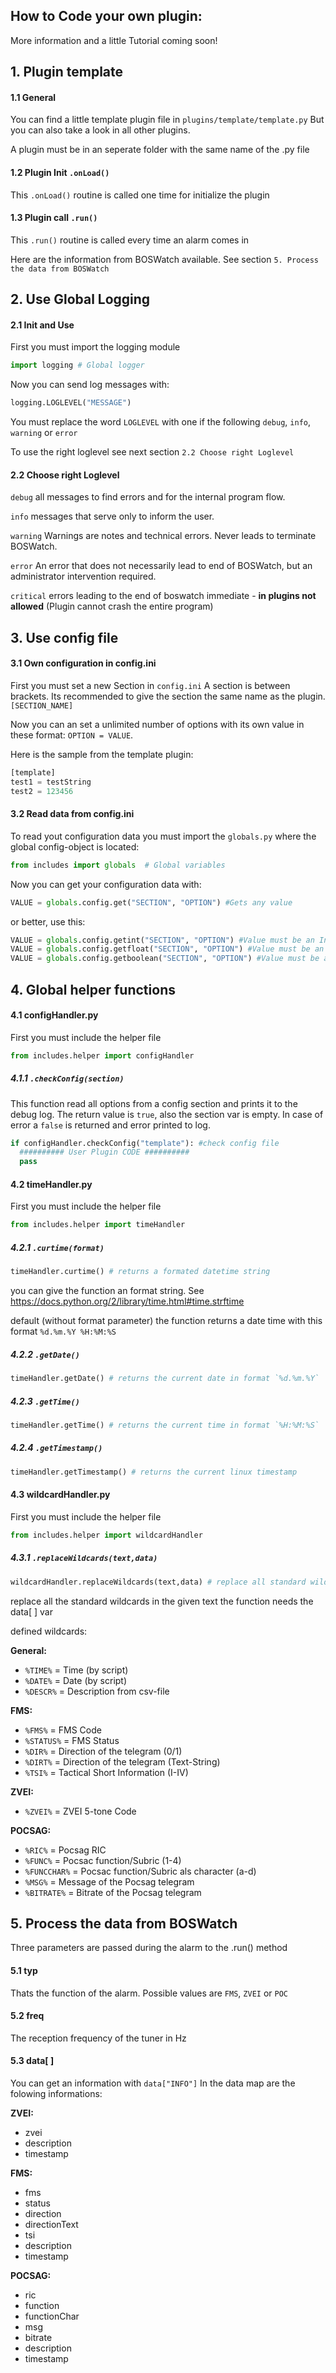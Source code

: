 ## How to Code your own plugin:

More information and a little Tutorial coming soon!

## 1. Plugin template
#### 1.1 General
You can find a little template plugin file in `plugins/template/template.py` But you can also take a look in all other plugins.

A plugin must be in an seperate folder with the same name of the .py file

#### 1.2 Plugin Init `.onLoad()`
This `.onLoad()` routine is called one time for initialize the plugin

#### 1.3 Plugin call `.run()`
This `.run()` routine is called every time an alarm comes in

Here are the information from BOSWatch available. See section `5. Process the data from BOSWatch`


## 2. Use Global Logging
#### 2.1 Init and Use
First you must import the logging module
```python
import logging # Global logger
```
Now you can send log messages with:

```python
logging.LOGLEVEL("MESSAGE")
```
You must replace the word `LOGLEVEL` with one if the following `debug`, `info`, `warning` or `error`

To use the right loglevel see next section `2.2 Choose right Loglevel`

#### 2.2 Choose right Loglevel
`debug`
all messages to find errors and for the internal program flow.

`info`
messages that serve only to inform the user.

`warning`
Warnings are notes and technical errors. Never leads to terminate BOSWatch.

`error`
An error that does not necessarily lead to end of BOSWatch, but an administrator intervention required.

`critical`
errors leading to the end of boswatch immediate - **in plugins not allowed** (Plugin cannot crash the entire program)


## 3. Use config file
#### 3.1 Own configuration in config.ini
First you must set a new Section in `config.ini`
A section is between brackets. Its recommended to give the section the same name as the plugin. `[SECTION_NAME]`

Now you can an set a unlimited number of options with its own value in these format: `OPTION = VALUE`.

Here is the sample from the template plugin:
```python
[template]
test1 = testString
test2 = 123456
```

#### 3.2 Read data from config.ini
To read yout configuration data you must import the `globals.py` where the global config-object is located:
```python
from includes import globals  # Global variables
```

Now you can get your configuration data with:
```python
VALUE = globals.config.get("SECTION", "OPTION") #Gets any value
```
or better, use this:
```python
VALUE = globals.config.getint("SECTION", "OPTION") #Value must be an Integer
VALUE = globals.config.getfloat("SECTION", "OPTION") #Value must be an Float
VALUE = globals.config.getboolean("SECTION", "OPTION") #Value must be an Boolean
```


## 4. Global helper functions
#### 4.1 configHandler.py
First you must include the helper file
```python
from includes.helper import configHandler
```
##### 4.1.1 `.checkConfig(section)`
This function read all options from a config section and prints it to the debug log. The return value is `true`, also the section var is empty. In case of error a `false` is returned and error printed to log.
```python
if configHandler.checkConfig("template"): #check config file
  ########## User Plugin CODE ##########
  pass
```


#### 4.2 timeHandler.py
First you must include the helper file
```python
from includes.helper import timeHandler
```
##### 4.2.1 `.curtime(format)`
```python
timeHandler.curtime() # returns a formated datetime string
```
you can give the function an format string. See https://docs.python.org/2/library/time.html#time.strftime

default (without format parameter) the function returns a date time with this format `%d.%m.%Y %H:%M:%S`
##### 4.2.2 `.getDate()`
```python
timeHandler.getDate() # returns the current date in format `%d.%m.%Y`
```
##### 4.2.3 `.getTime()`
```python
timeHandler.getTime() # returns the current time in format `%H:%M:%S`
```
##### 4.2.4 `.getTimestamp()`
```python
timeHandler.getTimestamp() # returns the current linux timestamp
```

#### 4.3 wildcardHandler.py
First you must include the helper file
```python
from includes.helper import wildcardHandler
```
##### 4.3.1 `.replaceWildcards(text,data)`
```python
wildcardHandler.replaceWildcards(text,data) # replace all standard wildcards
```
replace all the standard wildcards in the given text
the function needs the data[ ] var

defined wildcards:

**General:**
- `%TIME%` = Time (by script)
- `%DATE%` = Date (by script)
- `%DESCR%` = Description from csv-file

**FMS:**
- `%FMS%` = FMS Code
- `%STATUS%` = FMS Status
- `%DIR%` = Direction of the telegram (0/1)
- `%DIRT%` = Direction of the telegram (Text-String)
- `%TSI%` = Tactical Short Information (I-IV)

**ZVEI:**
- `%ZVEI%` = ZVEI 5-tone Code

**POCSAG:**
- `%RIC%` = Pocsag RIC
- `%FUNC%` = Pocsac function/Subric (1-4)
- `%FUNCCHAR%` = Pocsac function/Subric als character (a-d)
- `%MSG%` = Message of the Pocsag telegram
- `%BITRATE%` = Bitrate of the Pocsag telegram

## 5. Process the data from BOSWatch
Three parameters are passed during the alarm to the .run() method

#### 5.1 typ
Thats the function of the alarm. Possible values are `FMS`, `ZVEI` or `POC`

#### 5.2 freq
The reception frequency of the tuner in Hz

#### 5.3 data[ ]
You can get an information with `data["INFO"]`
In the data map are the folowing informations:

**ZVEI:**
- zvei
- description
- timestamp

**FMS:**
- fms
- status
- direction
- directionText
- tsi
- description
- timestamp

**POCSAG:**
- ric
- function
- functionChar
- msg
- bitrate
- description
- timestamp